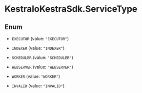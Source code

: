 # KestraIoKestraSdk.ServiceType

## Enum


* `EXECUTOR` (value: `"EXECUTOR"`)

* `INDEXER` (value: `"INDEXER"`)

* `SCHEDULER` (value: `"SCHEDULER"`)

* `WEBSERVER` (value: `"WEBSERVER"`)

* `WORKER` (value: `"WORKER"`)

* `INVALID` (value: `"INVALID"`)


